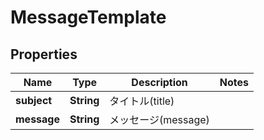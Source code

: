 

# MessageTemplate


## Properties

| Name | Type | Description | Notes |
|------------ | ------------- | ------------- | -------------|
|**subject** | **String** | タイトル(title) |  |
|**message** | **String** | メッセージ(message) |  |



